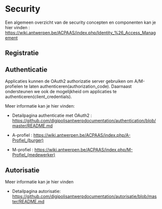 # Security

Een algemeen overzicht van de security concepten en componenten kan je hier vinden : https://wiki.antwerpen.be/ACPAAS/index.php/Identity_%26_Access_Management 

## Registratie



## Authenticatie

Applicaties kunnen de OAuth2 authorizatie server gebruiken om A/M-profielen te laten authenticeren(authorization_code). Daarnaast ondersteunen we ook de mogelijkheid om applicaties te authenticeren(client_credentials). 

Meer informatie kan je hier vinden: 
* Detailpagina authenticatie met OAuth2 : https://github.com/digipolisantwerpdocumentation/authentication/blob/master/README.md

* A-profiel : https://wiki.antwerpen.be/ACPAAS/index.php/A-Profiel_(burger)
* M-profiel : https://wiki.antwerpen.be/ACPAAS/index.php/M-Profiel_(medewerker)


## Autorisatie

Meer informatie kan je hier vinden
*  Detailpagina autorisatie: https://github.com/digipolisantwerpdocumentation/autorisatie/blob/master/README.md

